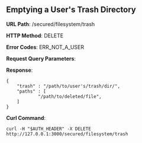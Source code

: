 Emptying a User's Trash Directory
---------------------------------
__URL Path__: /secured/filesystem/trash

__HTTP Method__: DELETE

__Error Codes__: ERR_NOT_A_USER

__Request Query Parameters__:

__Response__:

    {
        "trash" : "/path/to/user's/trash/dir/",
        "paths" : [
                "/path/to/deleted/file",
        ]
    }

__Curl Command__:

    curl -H "$AUTH_HEADER" -X DELETE http://127.0.0.1:3000/secured/filesystem/trash
